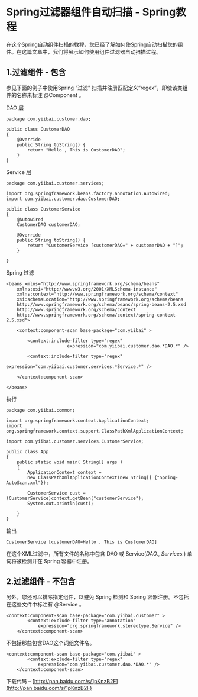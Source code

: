 # Spring过滤器组件自动扫描 - Spring教程

在这个[Spring自动组件扫描的教程](http://www.yiibai.com/spring/spring-auto-scanning-components.html)，您已经了解如何使Spring自动扫描您的组件。在这篇文章中，我们将展示如何使用组件过滤器自动扫描过程。

## 1.过滤组件 - 包含

参见下面的例子中使用Spring “过滤” 扫描并注册匹配定义“regex”，即使该类组件的名称未标注 @Component 。

DAO 层

```
package com.yiibai.customer.dao;

public class CustomerDAO 
{
    @Override
    public String toString() {
        return "Hello , This is CustomerDAO";
    }    
}
```

Service 层

```
package com.yiibai.customer.services;

import org.springframework.beans.factory.annotation.Autowired;
import com.yiibai.customer.dao.CustomerDAO;

public class CustomerService 
{
    @Autowired
    CustomerDAO customerDAO;

    @Override
    public String toString() {
        return "CustomerService [customerDAO=" + customerDAO + "]";
    }

}
```

Spring 过滤

```
<beans xmlns="http://www.springframework.org/schema/beans"
    xmlns:xsi="http://www.w3.org/2001/XMLSchema-instance"
    xmlns:context="http://www.springframework.org/schema/context"
    xsi:schemaLocation="http://www.springframework.org/schema/beans
    http://www.springframework.org/schema/beans/spring-beans-2.5.xsd
    http://www.springframework.org/schema/context
    http://www.springframework.org/schema/context/spring-context-2.5.xsd">

    <context:component-scan base-package="com.yiibai" >

        <context:include-filter type="regex" 
                       expression="com.yiibai.customer.dao.*DAO.*" />

        <context:include-filter type="regex" 
                       expression="com.yiibai.customer.services.*Service.*" />

    </context:component-scan>

</beans>
```

执行

```
package com.yiibai.common;

import org.springframework.context.ApplicationContext;
import org.springframework.context.support.ClassPathXmlApplicationContext;

import com.yiibai.customer.services.CustomerService;

public class App 
{
    public static void main( String[] args )
    {
        ApplicationContext context = 
        new ClassPathXmlApplicationContext(new String[] {"Spring-AutoScan.xml"});

        CustomerService cust = (CustomerService)context.getBean("customerService");
        System.out.println(cust);

    }
}
```

输出

```
CustomerService [customerDAO=Hello , This is CustomerDAO]
```

在这个XML过滤中，所有文件的名称中包含 DAO 或 Service(*DAO.*, *Services.*) 单词将被检测并在 Spring 容器中注册。

## 2.过滤组件 - 不包含

另外，您还可以排除指定组件，以避免 Spring 检测和 Spring 容器注册。不包括在这些文件中标注有 @Service 。

```
<context:component-scan base-package="com.yiibai.customer" >
        <context:exclude-filter type="annotation" 
            expression="org.springframework.stereotype.Service" />        
    </context:component-scan>
```

不包括那些包含DAO这个词组文件名。

```
<context:component-scan base-package="com.yiibai" >
        <context:exclude-filter type="regex" 
            expression="com.yiibai.customer.dao.*DAO.*" />        
    </context:component-scan>
```

下载代码 – [http://pan.baidu.com/s/1pKnzB2F](http://pan.baidu.com/s/1pKnzB2F)

